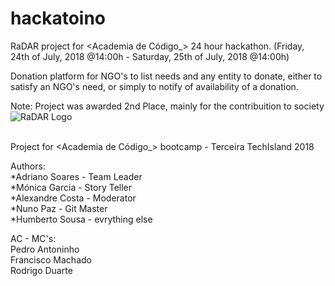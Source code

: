 # hackatoino
RaDAR project for <Academia de Código_> 24 hour hackathon.
(Friday, 24th of July, 2018 @14:00h - Saturday, 25th of July, 2018 @14:00h)

Donation platform for NGO's to list needs and any entity to donate,
either to satisfy an NGO's need, or simply to notify of availability of a donation.

Note: Project was awarded 2nd Place, mainly for the contribuition to society
![RaDAR Logo](src/main/webapp/assets/LogoRaDar.jpg?raw=true "RaDAR")


<br/>Project for <Academia de Código_> bootcamp - Terceira TechIsland 2018

<p>Authors:
<br/>*Adriano Soares - Team Leader
<br/>*Mónica Garcia - Story Teller
<br/>*Alexandre Costa - Moderator
<br/>*Nuno Paz - Git Master
<br/>*Humberto Sousa - evrything else

<p>AC - MC's:
<br/>Pedro Antoninho
<br/>Francisco Machado
<br/>Rodrigo Duarte
